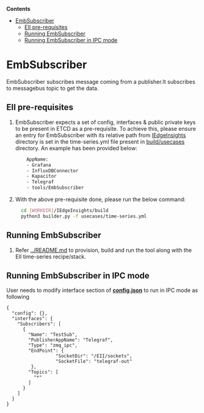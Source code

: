 **Contents**

- [EmbSubscriber](#embsubscriber)
  - [EII pre-requisites](#eii-pre-requisites)
  - [Running EmbSubscriber](#running-embsubscriber)
  - [Running EmbSubscriber in IPC mode](#running-embsubscriber-in-ipc-mode)

# EmbSubscriber

EmbSubscriber subscribes message coming from a publisher.It subscribes to messagebus topic to get the data.

## EII pre-requisites

1. EmbSubscriber expects a set of config, interfaces & public private keys to be present in ETCD as a pre-requisite.
    To achieve this, please ensure an entry for EmbSubscriber with its relative path from [IEdgeInsights](../../) directory is set in the time-series.yml file present in [build/usecases](https://github.com/open-edge-insights/eii-core/tree/master/build/usecases) directory. An example has been provided below:

    ```sh
        AppName:
        - Grafana
        - InfluxDBConnector
        - Kapacitor
        - Telegraf
        - tools/EmbSubscriber
    ```

2. With the above pre-requisite done, please run the below command:

    ```sh
      cd [WORKDIR]/IEdgeInsights/build
      python3 builder.py -f usecases/time-series.yml
    ```

## Running EmbSubscriber

1. Refer [../README.md](https://github.com/open-edge-insights/eii-core/blob/master/README.md) to provision, build and run the tool along with the EII time-series recipe/stack.

## Running EmbSubscriber in IPC mode

User needs to modify interface section of **[config.json](./config.json)** to run in IPC mode as following

```
{
  "config": {},
  "interfaces": {
    "Subscribers": [
      {
        "Name": "TestSub",
        "PublisherAppName": "Telegraf",
        "Type": "zmq_ipc",
        "EndPoint": {
                  "SocketDir": "/EII/sockets",
                  "SocketFile": "telegraf-out"
         },
        "Topics": [
          "*"
        ]
      }
    ]
  }
}
```
